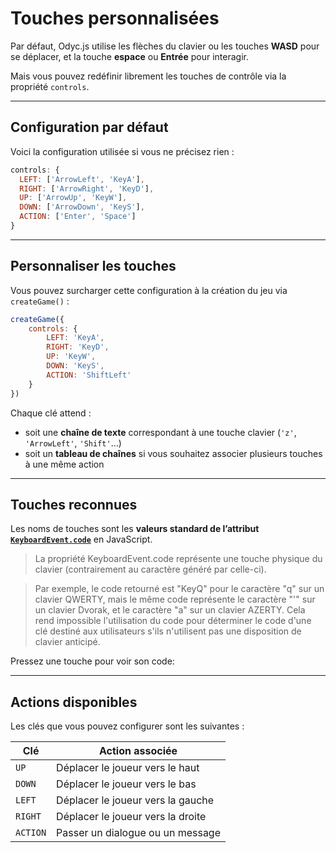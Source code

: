 <script>
import Aside from '../../../lib/ui/Doc/Aside.svelte'
import Emoji from '../../../lib/ui/Doc/Emoji.svelte'
import KeyDemo from '../../../lib/ui/Doc/KeyDemo.svelte'
</script>

# <Emoji src="🎮" /> Touches personnalisées

Par défaut, Odyc.js utilise les flèches du clavier ou les touches **WASD** pour se déplacer, et la touche **espace** ou **Entrée** pour interagir.

Mais vous pouvez redéfinir librement les touches de contrôle via la propriété `controls`.

---

## <Emoji src="🧩" /> Configuration par défaut

Voici la configuration utilisée si vous ne précisez rien :

```js
controls: {
  LEFT: ['ArrowLeft', 'KeyA'],
  RIGHT: ['ArrowRight', 'KeyD'],
  UP: ['ArrowUp', 'KeyW'],
  DOWN: ['ArrowDown', 'KeyS'],
  ACTION: ['Enter', 'Space']
}
```

---

## <Emoji src="⚙️" /> Personnaliser les touches

Vous pouvez surcharger cette configuration à la création du jeu via `createGame()` :

```js
createGame({
	controls: {
		LEFT: 'KeyA',
		RIGHT: 'KeyD',
		UP: 'KeyW',
		DOWN: 'KeyS',
		ACTION: 'ShiftLeft'
	}
})
```

Chaque clé attend :

- soit une **chaîne de texte** correspondant à une touche clavier (`'z'`, `'ArrowLeft'`, `'Shift'`...)
- soit un **tableau de chaînes** si vous souhaitez associer plusieurs touches à une même action

---

## <Emoji src="🔑" /> Touches reconnues

Les noms de touches sont les **valeurs standard de l’attribut [`KeyboardEvent.code`](https://developer.mozilla.org/fr/docs/Web/API/KeyboardEvent/code)** en JavaScript.

> La propriété KeyboardEvent.code représente une touche physique du clavier (contrairement au caractère généré par celle-ci).

> Par exemple, le code retourné est "KeyQ" pour le caractère "q" sur un clavier QWERTY, mais le même code représente le caractère "'" sur un clavier Dvorak, et le caractère "a" sur un clavier AZERTY. Cela rend impossible l'utilisation du code pour déterminer le code d'une clé destiné aux utilisateurs s'ils n'utilisent pas une disposition de clavier anticipé.

Pressez une touche pour voir son code:

<KeyDemo/>

---

## <Emoji src="🎯" /> Actions disponibles

Les clés que vous pouvez configurer sont les suivantes :

| Clé      | Action associée                   |
| -------- | --------------------------------- |
| `UP`     | Déplacer le joueur vers le haut   |
| `DOWN`   | Déplacer le joueur vers le bas    |
| `LEFT`   | Déplacer le joueur vers la gauche |
| `RIGHT`  | Déplacer le joueur vers la droite |
| `ACTION` | Passer un dialogue ou un message  |

